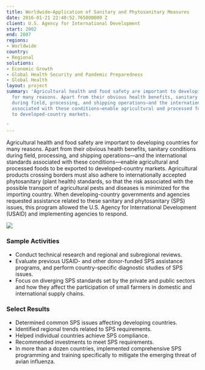 ```yaml
---
title: Worldwide—Application of Sanitary and Phytosanitary Measures
date: 2016-01-21 22:40:52.765000000 Z
client: U.S. Agency for International Development
start: 2002
end: 2007
regions:
- Worldwide
country:
- Regional
solutions:
- Economic Growth
- Global Health Security and Pandemic Preparedness
- Global Health
layout: project
summary: 'Agricultural health and food safety are important to developing countries
  for many reasons. Apart from their obvious health benefits, sanitary conditions
  during field, processing, and shipping operations—and the international standards
  associated with these conditions—enable agricultural and processed foods to be exported
  to developed-country markets.

'
---
```


Agricultural health and food safety are important to developing countries for many reasons. Apart from their obvious health benefits, sanitary conditions during field, processing, and shipping operations—and the international standards associated with these conditions—enable agricultural and processed foods to be exported to developed-country markets. Agricultural products crossing borders must also adhere to internationally accepted phytosanitary (plant health) standards, so that the risk associated with the possible transport of agricultural pests and diseases is minimized for the importing country. When developing-country governments and agencies requested assistance related to these sanitary and phytosanitary (SPS) issues, this program allowed the U.S. Agency for International Development (USAID) and implementing agencies to respond.

![][1]

###  Sample Activities

* Conduct technical research and regional and subregional reviews.
* Evaluate previous USAID- and other donor-funded SPS assistance programs, and perform country-specific diagnostic studies of SPS issues.
* Focus on diverging SPS standards set by the private and public sectors and how they affect the participation of small farmers in domestic and international supply chains.

###  Select Results

* Determined common SPS issues affecting developing countries.
* Identified regional trends related to SPS requirements.
* Helped individual countries achieve SPS compliance.
* Recommended investments to meet SPS requirements.
* In more than a dozen countries, implemented comprehensive SPS programming and training specifically to mitigate the emerging threat of avian influenza.

[1]: https://assetify-dai.com/projects/RAISE.jpg
